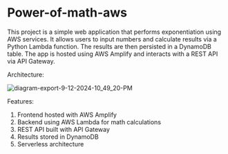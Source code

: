 # Power-of-math-aws

This project is a simple web application that performs exponentiation using AWS services. It allows users to input numbers and calculate results via a Python Lambda function. The results are then persisted in a DynamoDB table. The app is hosted using AWS Amplify and interacts with a REST API via API Gateway.

Architecture:


![diagram-export-9-12-2024-10_49_20-PM](https://github.com/user-attachments/assets/feb56006-cdaa-46de-a028-bcccf6832b90)

Features:

1. Frontend hosted with AWS Amplify
2. Backend using AWS Lambda for math calculations
3. REST API built with API Gateway
4. Results stored in DynamoDB
5. Serverless architecture
